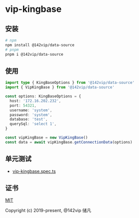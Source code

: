 # vip-kingbase
## 安装

```bash
# npm
npm install @142vip/data-source
# pnpm
pnpm i @142vip/data-source
```

## 使用

```ts
import type { KingBaseOptions } from '@142vip/data-source'
import { VipKingBase } from '@142vip/data-source'

const options: KingBaseOptions = {
  host: '172.16.202.232',
  port: 54321,
  username: 'system',
  password: 'system',
  database: 'test',
  querySql: 'select 1',
}

const vipKingBase = new VipKingBase()
const data = await vipKingBase.getConnectionData(options)
```

## 单元测试

- [vip-kingbase.spec.ts](../../test/sql/vip-kingbase.spec.ts)

## 证书

[MIT](https://opensource.org/license/MIT)

Copyright (c) 2019-present, @142vip 储凡
